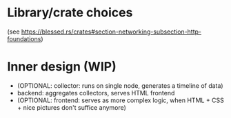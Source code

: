 # Library/crate choices
(see https://blessed.rs/crates#section-networking-subsection-http-foundations)

# Inner design (WIP)
- (OPTIONAL: collector: runs on single node, generates a timeline of data)
- backend: aggregates collectors, serves HTML frontend
- (OPTIONAL: frontend: serves as more complex logic, when HTML + CSS + nice pictures don't suffice anymore)